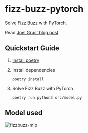 # fizz-buzz-pytorch

Solve [Fizz Buzz][1] with [PyTorch][2].

Read [Joel Grus' blog post][3].

## Quickstart Guide

1. [Install poetry][4]

2. Install dependencies

   `poetry install`

3. Solve Fizz Buzz with PyTorch

   `poetry run python3 src/model.py`

## Model used
![fizzbuzz-mlp](../assets/mlp_torchviz.png?raw=true)


[1]: https://leetcode.com/problems/fizz-buzz
[2]: https://pytorch.org
[3]: https://joelgrus.com/2016/05/23/fizz-buzz-in-tensorflow
[4]: https://python-poetry.org/docs/#installation
